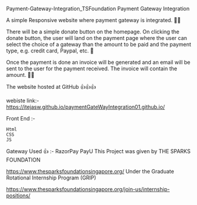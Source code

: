 Payment-Gateway-Integration_TSFoundation
Payment Gateway Integration

A simple Responsive website where payment gateway is integrated. 💯💯

There will be a simple donate button on the homepage. On clicking the donate button, the user will land on the payment page where the user can select the choice of a gateway than the amount to be paid and the payment type, e.g. credit card, Paypal, etc. 💯

Once the payment is done an invoice will be generated and an email will be sent to the user for the payment received. The invoice will contain the amount. 🎱🎱

The website hosted at GitHub 👍👍👍

webiste link:-
https://itejasw.github.io/paymentGateWayIntegration01.github.io/

Front End :-

    Html
    CSS
    JS
Gateway Used 👍 :-
RazorPay
PayU
This Project was given by THE SPARKS FOUNDATION

https://www.thesparksfoundationsingapore.org/
Under the Graduate Rotational Internship Program (GRIP)

https://www.thesparksfoundationsingapore.org/join-us/internship-positions/
